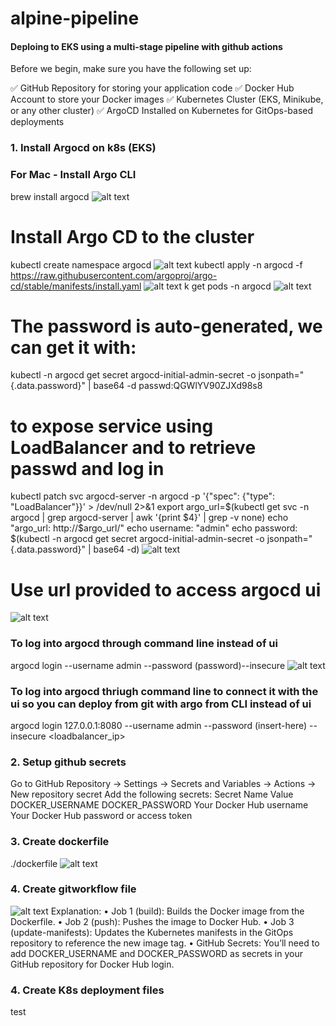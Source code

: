 # alpine-pipeline
#### Deploing to EKS using a multi-stage pipeline with github actions 
Before we begin, make sure you have the following set up:

✅ GitHub Repository for storing your application code
✅ Docker Hub Account to store your Docker images
✅ Kubernetes Cluster (EKS, Minikube, or any other cluster)
✅ ArgoCD Installed on Kubernetes for GitOps-based deployments


### 1. Install Argocd on k8s (EKS)
### For Mac - Install Argo CLI 
brew install argocd
![alt text](<screenshots/Screenshot 2025-03-18 at 6.27.50 PM.png>)

# Install Argo CD to the cluster
kubectl create namespace argocd
![alt text](<screenshots/Screenshot 2025-03-18 at 6.29.57 PM.png>)
kubectl apply -n argocd -f https://raw.githubusercontent.com/argoproj/argo-cd/stable/manifests/install.yaml
![alt text](<screenshots/Screenshot 2025-03-18 at 6.31.48 PM.png>)
k get pods -n argocd
![alt text](<screenshots/Screenshot 2025-03-18 at 6.34.09 PM.png>)

# The password is auto-generated, we can get it with:
kubectl -n argocd get secret argocd-initial-admin-secret -o jsonpath="{.data.password}" | base64 -d
passwd:QGWlYV90ZJXd98s8

# to expose service using LoadBalancer and to retrieve passwd and log in 
kubectl patch svc argocd-server -n argocd -p '{"spec": {"type": "LoadBalancer"}}' > /dev/null 2>&1 
export argo_url=$(kubectl get svc -n argocd | grep argocd-server | awk '{print $4}' | grep -v none)
echo "argo_url: http://$argo_url/"
echo username: "admin"
echo password: $(kubectl -n argocd get secret argocd-initial-admin-secret -o jsonpath="{.data.password}" | base64 -d)
![alt text](<screenshotsScreenshot 2025-03-18 at 6.36.32 PM.png>)

# Use url provided to access argocd ui
![alt text](<screenshots/Screenshot 2025-03-18 at 6.39.10 PM.png>)

### To log into argocd through command line  instead of ui
argocd login --username admin --password (password)--insecure
![alt text](<Screenshot 2025-03-18 at 6.46.43 PM.png>)

### To log into argocd thriugh command line to connect it with the ui so you can deploy from git with argo from CLI instead of ui
argocd login 127.0.0.1:8080 --username admin --password (insert-here) --insecure <loadbalancer_ip>


### 2. Setup github secrets 
Go to GitHub Repository → Settings → Secrets and Variables → Actions → New repository secret
Add the following secrets:
Secret Name           Value
DOCKER_USERNAME       DOCKER_PASSWORD
Your Docker Hub username
Your Docker Hub password or access token

### 3. Create dockerfile
./dockerfile 
![alt text](<Screenshot 2025-03-18 at 9.30.02 PM.png>)

### 4. Create gitworkflow file 
![alt text](<Screenshot 2025-03-18 at 9.34.45 PM.png>)
Explanation:
	•	Job 1 (build): Builds the Docker image from the Dockerfile.
	•	Job 2 (push): Pushes the image to Docker Hub.
	•	Job 3 (update-manifests): Updates the Kubernetes manifests in the GitOps repository to reference the new image tag.
	•	GitHub Secrets: You’ll need to add DOCKER_USERNAME and DOCKER_PASSWORD as secrets in your GitHub repository for Docker Hub login.


### 4. Create K8s deployment files

test



